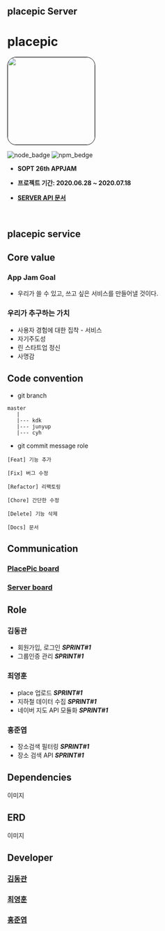 
## placepic Server

# placepic
<img style="border: 1px solid black !important; border-radius:20px;" src="
https://avatars2.githubusercontent.com/u/67547341?s=200&v=4" width="200px" />


![node_badge](https://img.shields.io/badge/node-%3E%3D%208.0.0-green)
![npm_bedge](https://img.shields.io/badge/npm-v6.10.1-blue)

* <b> SOPT 26th APPJAM
    
* 프로젝트 기간: 2020.06.28 ~ 2020.07.18

* [SERVER API 문서](https://github.com/placepic/placepic_server/wiki)</b>

<br>


## placepic service


## Core value

### App Jam Goal
* 우리가 쓸 수 있고, 쓰고 싶은 서비스를 만들어낼 것이다.

### 우리가 추구하는 가치
* 사용자 경험에 대한 집착 - 서비스
* 자기주도성
* 린 스타트업 정신
* 사명감

## Code convention
 
* git branch

```
master
   |
   |--- kdk
   |--- junyup
   |--- cyh
```

* git commit message role
```
[Feat] 기능 추가

[Fix] 버그 수정

[Refactor] 리팩토링

[Chore] 간단한 수정

[Delete] 기능 삭제

[Docs] 문서
```

## Communication

### [PlacePic board](https://github.com/orgs/placepic/projects/1)

### [Server board](https://github.com/placepic/placepic_server/projects/1)

## Role
 
 ### 김동관 
 - 회원가입, 로그인  ***SPRINT#1***
 - 그룹인증 관리  ***SPRINT#1***
 ### 최영훈
 - place 업로드 ***SPRINT#1***
 - 지하철 데이터 수집 ***SPRINT#1***
 - 네이버 지도 API 모듈화 ***SPRINT#1***
 ### 홍준엽
 - 장소검색 필터링 ***SPRINT#1***
 - 장소 검색 API ***SPRINT#1***


## Dependencies

이미지

## ERD
이미지

## Developer

### **[김동관](https://github.com/dk-master)**

### **[최영훈](https://github.com/dudgns3tp)**

### **[홍준엽](https://github.com/junyup0319)**
